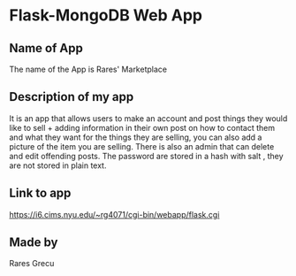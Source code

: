 # Flask-MongoDB Web App

## Name of App
The name of the App is Rares' Marketplace

## Description of my app
It is an app that allows users to make an account and post things they would like to sell + adding information in their own post on how to contact them and what they want for the things they are selling, you can also add a picture of the item you are selling. There is also an admin that can delete and edit offending posts. The password are stored in a hash with salt , they are not stored in plain text.

## Link to app
https://i6.cims.nyu.edu/~rg4071/cgi-bin/webapp/flask.cgi

## Made by
Rares Grecu
